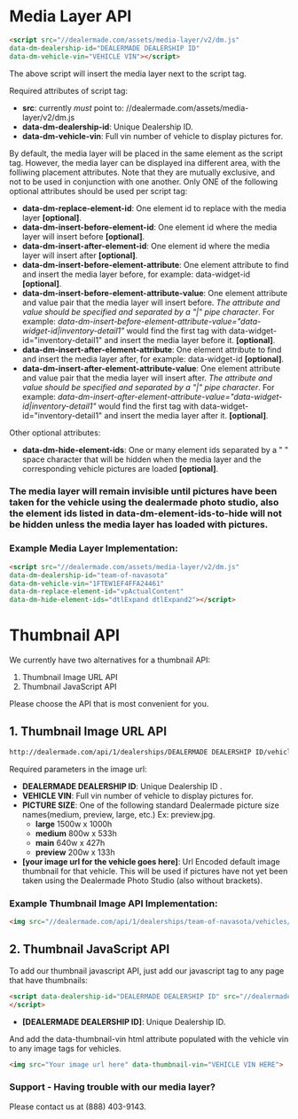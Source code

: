 # Media Layer API

```html
<script src="//dealermade.com/assets/media-layer/v2/dm.js" 
data-dm-dealership-id="DEALERMADE DEALERSHIP ID" 
data-dm-vehicle-vin="VEHICLE VIN"></script>
```

The above script will insert the media layer next to the script tag.

Required attributes of script tag:
* **src**: currently _must_ point to: //dealermade.com/assets/media-layer/v2/dm.js   
* **data-dm-dealership-id**: Unique Dealership ID.
* **data-dm-vehicle-vin**: Full vin number of vehicle to display pictures for.

By default, the media layer will be placed in the same element as the script tag. However, the media layer can be displayed ina different area, with the folliwing placement attributes. Note that they are mutually exclusive, and not to be used in conjunction with one another. Only ONE of the following optional attributes should be used per script tag:
* **data-dm-replace-element-id**: One element id to replace with the media layer **[optional]**.
* **data-dm-insert-before-element-id**: One element id where the media layer will insert before  **[optional]**.
* **data-dm-insert-after-element-id**: One element id where the media layer will insert after **[optional]**.
* **data-dm-insert-before-element-attribute**: One element attribute to find and insert the media layer before, for example: data-widget-id  **[optional]**.
* **data-dm-insert-before-element-attribute-value**: One element attribute and value pair that the media layer will insert before. _The attribute and value should be specified and separated by a "|" pipe character_. For example: _data-dm-insert-before-element-attribute-value="data-widget-id|inventory-detail1"_ would find the first tag with data-widget-id="inventory-detail1" and insert the media layer before it. **[optional]**.
* **data-dm-insert-after-element-attribute**: One element attribute to find and insert the media layer after, for example: data-widget-id  **[optional]**.
* **data-dm-insert-after-element-attribute-value**: One element attribute and value pair that the media layer will insert after. _The attribute and value should be specified and separated by a "|" pipe character_. For example: _data-dm-insert-after-element-attribute-value="data-widget-id|inventory-detail1"_ would find the first tag with data-widget-id="inventory-detail1" and insert the media layer after it. **[optional]**.

Other optional attributes:
* **data-dm-hide-element-ids**: One or many element ids separated by a " " space character that will be hidden when the media layer and the corresponding vehicle pictures are loaded  **[optional]**.

### The media layer will remain invisible until pictures have been taken for the vehicle using the dealermade photo studio, also the element ids listed in data-dm-element-ids-to-hide will not be hidden unless the media layer has loaded with pictures.

### Example Media Layer Implementation:

```html
<script src="//dealermade.com/assets/media-layer/v2/dm.js" 
data-dm-dealership-id="team-of-navasota" 
data-dm-vehicle-vin="1FTEW1EF4FFA24461"
data-dm-replace-element-id="vpActualContent"
data-dm-hide-element-ids="dtlExpand dtlExpand2"></script>
```


# Thumbnail API

We currently have two alternatives for a thumbnail API:

1. Thumbnail Image URL API
2. Thumbnail JavaScript API

Please choose the API that is most convenient for you.

## 1. Thumbnail Image URL API
```html
http://dealermade.com/api/1/dealerships/DEALERMADE DEALERSHIP ID/vehicles/VEHICLE VIN/images/PICTURE SIZE.jpg?default_image_url=[your image url for the vehicle goes here]
```

Required parameters in the image url:
* **DEALERMADE DEALERSHIP ID**: Unique Dealership ID .
* **VEHICLE VIN**: Full vin number of vehicle to display pictures for.
* **PICTURE SIZE**: One of the following standard Dealermade picture size names(medium, preview, large, etc.) Ex: preview.jpg.
  * **large** 1500w x 1000h
  * **medium** 800w x 533h
  * **main** 640w x 427h
  * **preview** 200w x 133h
* **[your image url for the vehicle goes here]**: Url Encoded default image thumbnail for that vehicle.  This will be used if pictures have not yet been taken using the Dealermade Photo Studio (also without brackets).

### Example Thumbnail Image API Implementation:

```html
<img src="//dealermade.com/api/1/dealerships/team-of-navasota/vehicles/1FTFW1ET3DKD06282/images/preview.jpg?default_image_url=http%3A%2F%2Ftagoreimg.d2fs.net%2Fimg%2Fused%2Fford%2Ff-150%2F1ftfw1et3dkd06282%2F3777d222-6258-4cf3-b694-6d6acd014c01.jpeg%3Fw%3D160%26h%3D120"/>
```

## 2. Thumbnail JavaScript API

To add our thumbnail javascript API, just add our javascript tag to any page that have thumbnails:

```html
<script data-dealership-id="DEALERMADE DEALERSHIP ID" src="//dealermade.com/assets/thumbnails/v1/api.js">
</script>
```
* **[DEALERMADE DEALERSHIP ID]**: Unique Dealership ID.

And add the data-thumbnail-vin html attribute populated with the vehicle vin to any image tags for vehicles.

```html
<img src="Your image url here" data-thumbnail-vin="VEHICLE VIN HERE">
```




### Support - Having trouble with our media layer? 
Please contact us at (888) 403-9143.

